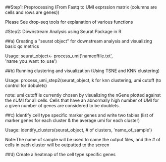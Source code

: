 
##Step1: Preprocessing (From Fastq to UMI exprssion matrix (columns are cells and rows are genes))

Please See drop-seq tools for explanation of various functions

#Step2: Downstream Analysis using Seurat Package in R 

##a) Creating a "seurat object" for downstream analysis and visualizing basic qc metrics 

Usage: seurat_object<- process_umi('nameoffile.txt', 'name_you_want_to_use')

##b) Running clustering and visualization (Using TSNE and KNN clustering) 

Usage: process_umi_step2(seurat_object, k for knn clustering, umi cutoff (to control for dobulets)

note: umi cutoff is currently chosen by visualizing the nGene plotted against the nUMI for all cells.  Cells that have an abnormally high number of UMI 
for a given number of genes are considered to be doublets. 

##c) Identify cell type specific marker genes and write two tables (list of marker genes for each cluster & the average umi for each cluster)

Usage: identify_clusters(seurat_object, # of clusters, 'name_of_sample')  

Note:The name of sample will be used to name the output files, and the # of cells in each cluster will be outputted to the screen

##d) Create a heatmap of the cell type specific genes 







